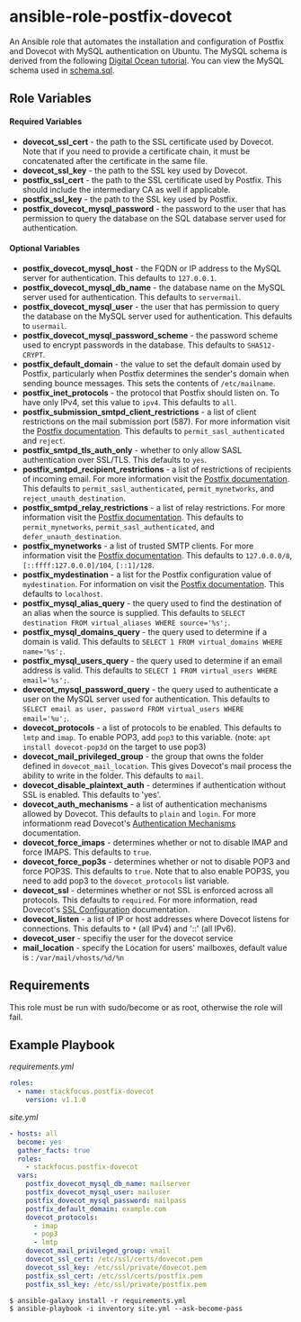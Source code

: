 # ansible-role-postfix-dovecot
An Ansible role that automates the installation and configuration of Postfix and Dovecot with MySQL authentication on Ubuntu. The MySQL schema is derived from the following
[Digital Ocean tutorial](https://www.digitalocean.com/community/tutorials/how-to-configure-a-mail-server-using-postfix-dovecot-mysql-and-spamassassin).
You can view the MySQL schema used in [schema.sql](schema.sql).

## Role Variables

#### Required Variables
* **dovecot_ssl_cert** - the path to the SSL certificate used by Dovecot. Note that if you need to provide a certificate chain,
it must be concatenated after the certificate in the same file.
* **dovecot_ssl_key** - the path to the SSL key used by Dovecot.
* **postfix_ssl_cert** - the path to the SSL certificate used by Postfix. This should include the intermediary CA as well if applicable.
* **postfix_ssl_key** - the path to the SSL key used by Postfix.
* **postfix_dovecot_mysql_password** - the password to the user that has permission to query the database on the SQL database server used for authentication.

#### Optional Variables
* **postfix_dovecot_mysql_host** - the FQDN or IP address to the MySQL server for authentication. This defaults to `127.0.0.1`.
* **postfix_dovecot_mysql_db_name** - the database name on the MySQL server used for authentication. This defaults to `servermail`.
* **postfix_dovecot_mysql_user** - the user that has permission to query the database on the MySQL server used for authentication. This defaults to `usermail`.
* **postfix_dovecot_mysql_password_scheme** - the password scheme used to encrypt passwords in the database. This defaults to `SHA512-CRYPT`.
* **postfix_default_domain** - the value to set the default domain used by Postfix, particularly when Postfix determines the sender's domain when sending bounce messages. This sets the contents of `/etc/mailname`.
* **postfix_inet_protocols** - the protocol that Postfix should listen on. To have only IPv4, set this value to `ipv4`. This defaults to `all`.
* **postfix_submission_smtpd_client_restrictions** - a list of client restrictions on the mail submission port (587). For more information visit the [Postfix documentation](http://www.postfix.org/postconf.5.html#smtpd_client_restrictions).
This defaults to `permit_sasl_authenticated` and `reject`.
* **postfix_smtpd_tls_auth_only** - whether to only allow SASL authentication over SSL/TLS. This defaults to `yes`.
* **postfix_smtpd_recipient_restrictions** - a list of restrictions of recipients of incoming email. For more information visit the [Postfix documentation](http://www.postfix.org/postconf.5.html#smtpd_recipient_restrictions).
This defaults to `permit_sasl_authenticated`, `permit_mynetworks`, and `reject_unauth_destination`.
* **postfix_smtpd_relay_restrictions** - a list of relay restrictions. For more information visit the [Postfix documentation](http://www.postfix.org/postconf.5.html#smtpd_relay_restrictions).
This defaults to `permit_mynetworks`, `permit_sasl_authenticated`, and `defer_unauth_destination`.
* **postfix_mynetworks** - a list of trusted SMTP clients. For more information visit the [Postfix documentation](http://www.postfix.org/postconf.5.html#mynetworks).
This defaults to `127.0.0.0/8`, `[::ffff:127.0.0.0]/104`, `[::1]/128`.
* **postfix_mydestination** - a list for the Postfix configuration value of `mydestination`. For information on visit the [Postfix documentation](http://www.postfix.org/postconf.5.html#mydestination).
This defaults to `localhost`.
* **postfix_mysql_alias_query** - the query used to find the destination of an alias when the source is supplied. This defaults to `SELECT destination FROM virtual_aliases WHERE source='%s';`.
* **postfix_mysql_domains_query** - the query used to determine if a domain is valid. This defaults to `SELECT 1 FROM virtual_domains WHERE name='%s';`.
* **postfix_mysql_users_query** - the query used to determine if an email address is valid. This defaults to `SELECT 1 FROM virtual_users WHERE email='%s';`.
* **dovecot_mysql_password_query** - the query used to authenticate a user on the MySQL server used for authentication. This defaults to `SELECT email as user, password FROM virtual_users WHERE email='%u';`.
* **dovecot_protocols** - a list of protocols to be enabled. This defaults to `lmtp` and `imap`. To enable POP3, add `pop3` to this variable. (note: `apt install dovecot-pop3d` on the target to use pop3)  
* **dovecot_mail_privileged_group** - the group that owns the folder defined in `dovecot_mail_location`.
This gives Dovecot's mail process the ability to write in the folder. This defaults to `mail`.
* **dovecot_disable_plaintext_auth** - determines if authentication without SSL is enabled. This defaults to 'yes'.
* **dovecot_auth_mechanisms** - a list of authentication mechanisms allowed by Dovecot. This defaults to `plain` and `login`.
For more informationm read Dovecot's [Authentication Mechanisms](http://wiki2.dovecot.org/Authentication/Mechanisms) documentation.
* **dovecot_force_imaps** - determines whether or not to disable IMAP and force IMAPS. This defaults to `true`.
* **dovecot_force_pop3s** - determines whether or not to disable POP3 and force POP3S. This defaults to `true`.
Note that to also enable POP3S, you need to add pop3 to the `dovecot_protocols` list variable.
* **dovecot_ssl** - determines whether or not SSL is enforced across all protocols. This defaults to `required`.
For more information, read Dovecot's [SSL Configuration](http://wiki.dovecot.org/SSL/DovecotConfiguration) documentation.
* **dovecot_listen** - a list of IP or host addresses where Dovecot listens for connections. This defaults to `*` (all IPv4) and '::' (all IPv6).
* **dovecot_user** - specifiy the user for the dovecot service
* **mail_location** - specify the Location for users' mailboxes, default value is : `/var/mail/vhosts/%d/%n`

## Requirements

This role must be run with sudo/become or as root, otherwise the role will fail.

## Example Playbook

_requirements.yml_
```yaml
roles:
  - name: stackfocus.postfix-dovecot
    version: v1.1.0
```

_site.yml_
```yaml
- hosts: all
  become: yes
  gather_facts: true
  roles:
    - stackfocus.postfix-dovecot
  vars:
    postfix_dovecot_mysql_db_name: mailserver
    postfix_dovecot_mysql_user: mailuser
    postfix_dovecot_mysql_password: mailpass
    postfix_default_domain: example.com
    dovecot_protocols:
      - imap
      - pop3
      - lmtp
    dovecot_mail_privileged_group: vmail
    dovecot_ssl_cert: /etc/ssl/certs/dovecot.pem
    dovecot_ssl_key: /etc/ssl/private/dovecot.pem
    postfix_ssl_cert: /etc/ssl/certs/postfix.pem
    postfix_ssl_key: /etc/ssl/private/postfix.pem

```


```
$ ansible-galaxy install -r requirements.yml
$ ansible-playbook -i inventory site.yml --ask-become-pass
```
